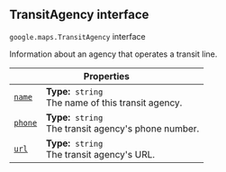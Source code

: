 
<h2 id="TransitAgency">TransitAgency interface</h2>
<p>
<code><span itemprop="path">google.maps</span>.<span itemprop="name">TransitAgency</span></code>
interface
</p>
<p>Information about an agency that operates a transit line.</p>
<div class="devsite-table-wrapper"><table class="properties responsive" summary="interface TransitAgency - Properties">
<thead>
<tr><th colspan="2">Properties</th>
</tr></thead>
<tbody>
<tr id="TransitAgency.name">
<td itemprop="property"><code><a class="secret-link" href="#TransitAgency.name"><span>name</span></a></code></td>
<td><div><strong>Type:</strong>&nbsp; <code>string</code></div>
<div class="desc">The name of this transit agency.</div></td>
</tr>
<tr id="TransitAgency.phone">
<td itemprop="property"><code><a class="secret-link" href="#TransitAgency.phone"><span>phone</span></a></code></td>
<td><div><strong>Type:</strong>&nbsp; <code>string</code></div>
<div class="desc">The transit agency's phone number.</div></td>
</tr>
<tr id="TransitAgency.url">
<td itemprop="property"><code><a class="secret-link" href="#TransitAgency.url"><span>url</span></a></code></td>
<td><div><strong>Type:</strong>&nbsp; <code>string</code></div>
<div class="desc">The transit agency's URL.</div></td>
</tr>
</tbody>
</table></div>
<script src="replace_links.js"></script>
